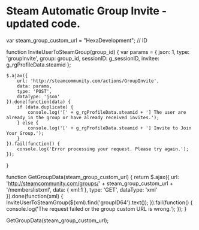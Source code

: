 # Steam Automatic Group Invite - updated code.

var steam_group_custom_url = "HexaDevelopment"; // ID

function InviteUserToSteamGroup(group_id)
{
	var params = {
		json: 1,
		type: 'groupInvite',
		group: group_id,
		sessionID: g_sessionID,
		invitee: g_rgProfileData.steamid
	};

	$.ajax({
		url: 'http://steamcommunity.com/actions/GroupInvite',
		data: params,
		type: 'POST',
		dataType: 'json'
	}).done(function(data) {
		if (data.duplicate) {
			console.log('[' + g_rgProfileData.steamid + '] The user are already in the group or have already received invites.');
		} else {
			console.log('[' + g_rgProfileData.steamid + '] Invite to Join Your Group.');
		}
	}).fail(function() {
		console.log('Error processing your request. Please try again.');
	});
}

function GetGroupData(steam_group_custom_url)
{
	return $.ajax({
		url: 'http://steamcommunity.com/groups/' + steam_group_custom_url + '/memberslistxml',
		data: { xml:1 },
		type: 'GET',
		dataType: 'xml'
	}).done(function(xml) {
		InviteUserToSteamGroup($(xml).find('groupID64').text());
	}).fail(function() {
		console.log('The request failed or the group custom URL is wrong.');
	});
}

GetGroupData(steam_group_custom_url);
